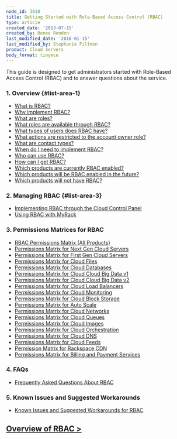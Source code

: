 ```yaml
---
node_id: 3618
title: Getting Started with Role-Based Access Control (RBAC)
type: article
created_date: '2013-07-15'
created_by: Renee Rendon
last_modified_date: '2016-01-15'
last_modified_by: Stephanie Fillmon
product: Cloud Servers
body_format: tinymce
---
```


<span>This guide is designed to get administrators started with
Role-Based Access Control (RBAC) and to answer questions about the
service.</span>

### 1. Overview {#list-area-1}

-   [What is
    RBAC?](/howto/overview-role-based-access-control-rbac)
-   [Why implement
    RBAC?](/howto/overview-role-based-access-control-rbac)
-   [What are
    roles?](/howto/overview-role-based-access-control-rbac "RBACwhatareroles")
-   [What roles are available through
    RBAC?](/howto/overview-role-based-access-control-rbac)
-   [What types of users does RBAC
    have?](/howto/overview-role-based-access-control-rbac)
-   [What actions are restricted to the account owner
    role?](/howto/overview-role-based-access-control-rbac)
-   [What are contact
    types?](/howto/overview-role-based-access-control-rbac)
-   [When do I need to implement
    RBAC?](/howto/overview-role-based-access-control-rbac)
-   [Who can use
    RBAC?](/howto/overview-role-based-access-control-rbac)
-   [How can I get
    RBAC?](/howto/overview-role-based-access-control-rbac)
-   [Which products are currently RBAC
    enabled?](/howto/overview-role-based-access-control-rbac)
-   [Which products will be RBAC enabled in the
    future?](/howto/overview-role-based-access-control-rbac)
-   [Which products will not have
    RBAC?](/howto/overview-role-based-access-control-rbac)

### <span>2.</span><span> Managing RBAC</span> {#list-area-3}

-   [Implementing RBAC through the Cloud Control
    Panel](/howto/managing-role-based-access-control-rbac)
-   [Using RBAC with
    MyRack](/howto/using-rbac-with-myrackspace)

### <span>3.</span><span> Permissions Matrices for RBAC</span>

-   [RBAC Permissions Matrix
    (All Products)](/howto/permissions-matrix-for-role-based-access-control-rbac)
-   [Permissions Matrix for Next Gen Cloud
    Servers](/howto/permissions-matrix-for-next-generation-cloud-servers)
-   [Permissions Matrix for First Gen Cloud
    Servers](/howto/permissions-matrix-for-first-generation-cloud-servers)
-   [Permissions Matrix for Cloud
    Files](/howto/permissions-matrix-for-cloud-files)
-   [Permissions Matrix for Cloud
    Databases](/howto/permissions-matrix-for-cloud-databases)
-   [Permissions Matrix for Cloud Cloud Big Data
    v1](/howto/detailed-permissions-matrix-for-cloud-big-data)
-   [Permissions Matrix for Cloud Cloud Big Data
    v2](/howto/detailed-permissions-matrix-for-cloud-big-data-v2)
-   [Permissions Matrix for Cloud Load
    Balancers](/howto/permissions-matrix-for-cloud-load-balancers)
-   [Permissions Matrix for Cloud
    Monitoring](/howto/detailed-permissions-matrix-for-rackspace-monitoring)
-   [Permissions Matrix for Cloud Block
    Storage](/howto/permissions-matrix-for-cloud-block-storage)
-   [Permissions Matrix for Auto
    Scale](/howto/permissions-matrix-for-auto-scale)
-   [Permissions Matrix for Cloud
    Networks](/howto/permissions-matrix-for-cloud-networks)
-   [Permissions Matrix for Cloud
    Queues](/howto/permissions-matrix-for-cloud-queues)
-   [Permissions Matrix for Cloud
    Images](/howto/detailed-permissions-matrix-for-cloud-images)
-   [Permissions Matrix for Cloud
    Orchestration](/howto/permissions-matrix-for-cloud-orchestration)
-   [Permissions Matrix for Cloud
    DNS](/howto/detailed-permissions-matrix-for-dns)
-   [Permissions Matrix for Cloud
    Feeds](/howto/detailed-permissions-matrix-for-cloud-feeds)
-   [Permission Matrix for Rackspace
    CDN](/howto/permission-matrix-for-rackspace-cdn)
-   [Permissions Matrix for Billing and Payment
    Services](/howto/detailed-permissions-matrix-for-billing-services)

### <span>4. FAQs</span>

-   [Frequently Asked Questions About
    RBAC](/howto/faq-role-based-access-control-rbac)

### 5. Known Issues and Suggested Workarounds

-   [Known Issues and Suggested Workarounds for
    RBAC](/howto/known-issues-and-suggested-workarounds-role-based-access-control-rbac)





[Overview of RBAC &gt;](/howto/overview-role-based-access-control-rbac)
-------------------------------------------------------------------------------------------------------------------

